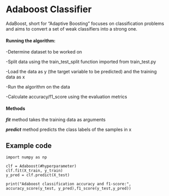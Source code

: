 # Adaboost Classifier

AdaBoost, short for “Adaptive Boosting” focuses on classification problems and aims to convert a set of weak classifiers into a strong one.

#### Running the algorithm:

-Determine dataset to be worked on

-Split data using the train_test_split function imported from train_test.py 

-Load the data as y (the target variable to be predicted) and the training data as x 

-Run the algorithm on the data

-Calculate accuracy/f1_score using the evaluation metrics





#### Methods

***fit*** method takes the training data as arguments

***predict*** method predicts the class labels of the samples in x

## Example code
```
import numpy as np

clf = Adaboost(#hyperparameter)
clf.fit(X_train, y_train)
y_pred = clf.predict(X_test)

print("Adaboost classification accuracy and f1-score:", accuracy_score(y_test, y_pred),f1_score(y_test,y_pred))
```
